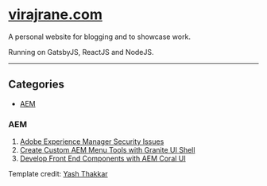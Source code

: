 # [virajrane.com](https://virajrane.com/)

A personal website for blogging and to showcase work.

Running on GatsbyJS, ReactJS and NodeJS.

---

## Categories

- [AEM](#AEM)

### AEM

1. [Adobe Experience Manager Security Issues](https://virajrane.com/2019/07/13/Adobe_Experience_Manager_Security_Issues/)
2. [Create Custom AEM Menu Tools with Granite UI Shell](https://virajrane.com/2019/08/10/Create_Custom_AEM_Menu_Tools_with_Granite_UI_Shell/)
3. [Develop Front End Components with AEM Coral UI](https://virajrane.com/2020/04/15/Develop-Front-End-Components-with-AEM-Coral-UI/)

Template credit: [Yash Thakkar](https://github.com/thakkaryash94)
